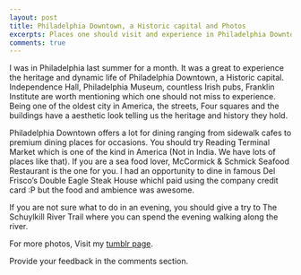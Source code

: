 ```yaml
---
layout: post
title: Philadelphia Downtown, a Historic capital and Photos
excerpts: Places one should visit and experience in Philadelphia Downtown along with Photos taken during my month stay. Museums, cafes and streets.
comments: true
---
```

<style>
img {
    max-width:600px;
}
</style>

I was in Philadelphia last summer for a month. It was a great to experience the heritage and dynamic life of Philadelphia Downtown, a Historic capital. Independence Hall, Philadelphia Museum, countless Irish pubs, Franklin Institute are worth mentioning which one should not miss to experience. Being one of the oldest city in America, the streets, Four squares and the buildings have a aesthetic look telling us the heritage and history they hold.

Philadelphia Downtown offers a lot for dining ranging from sidewalk cafes to premium dining places for occasions. You should try Reading Terminal Market which is one of the kind in America (Not in India. We have lots of places like that). If you are a sea food lover, McCormick & Schmick Seafood Restaurant is the one for you. I had an opportunity to dine in famous Del Frisco’s Double Eagle Steak House whichI paid using the company credit card :P but the food and ambience was awesome.

If you are not sure what to do in an evening, you should give a try to The Schuylkill River Trail where you can spend the evening walking along the river.

For more photos, Visit my [tumblr page](http://arunchinnachamy.tumblr.com/post/74912773486/philadelphia-august-2011).

Provide your feedback in the comments section.


